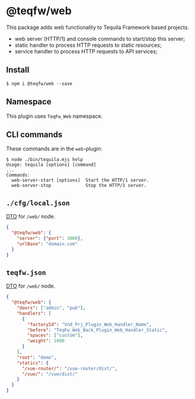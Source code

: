 # @teqfw/web

This package adds web functionality to Tequila Framework based projects.

* web server (HTTP/1) and console commands to start/stop this server;
* static handler to process HTTP requests to static resources;
* service handler to process HTTP requests to API services;

## Install

```shell
$ npm i @teqfw/web --save 
```


## Namespace

This plugin uses `TeqFw_Web` namespace.


## CLI commands

These commands are in the `web`-plugin:

```shell
$ node ./bin/tequila.mjs help
Usage: tequila [options] [command]
...
Commands:
  web-server-start [options]  Start the HTTP/1 server.
  web-server-stop             Stop the HTTP/1 server.
```

## `./cfg/local.json`

[DTO](src/Back/Api/Dto/Config/Local.mjs) for `/web/` node.

```json
{
  "@teqfw/web": {
    "server": {"port": 3000},
    "urlBase": "domain.com"
  }
}
```

## `teqfw.json`

[DTO](./src/Back/Api/Dto/Plugin/Desc.mjs) for `/web/` node.

```json
{
  "@teqfw/web": {
    "doors": ["admin", "pub"],
    "handlers": [
      {
        "factoryId": "Vnd_Prj_Plugin_Web_Handler_Name",
        "before": "TeqFw_Web_Back_Plugin_Web_Handler_Static",
        "spaces": ["custom"],
        "weight": 1000
      }
    ],
    "root": "demo",
    "statics": {
      "/vue-router/": "/vue-router/dist/",
      "/vue/": "/vue/dist/"
    }
  }
}
```
